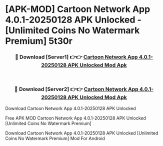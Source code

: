 # [APK-MOD] Cartoon Network App 4.0.1-20250128 APK Unlocked - [Unlimited Coins No Watermark Premium] 5t30r



<div align="center">
<h3>🔴 Download [Server1] 👉👉 <a href="https://momento.my/?title=Cartoon_Network_App_4.0.1-20250128_APK_Unlocked">Cartoon Network App 4.0.1-20250128 APK Unlocked Mod Apk</a></h3><br>

<h3>🔴 Download [Server2] 👉👉 <a href="https://momento.my/?title=Cartoon_Network_App_4.0.1-20250128_APK_Unlocked">Cartoon Network App 4.0.1-20250128 APK Unlocked Mod Apk</a></h3>
</div>



Download Cartoon Network App 4.0.1-20250128 APK Unlocked 

Free APK MOD Cartoon Network App 4.0.1-20250128 APK Unlocked [Unlimited Coins No Watermark Premium]

Download Cartoon Network App 4.0.1-20250128 APK Unlocked [Unlimited Coins No Watermark Premium] Mod For Android

